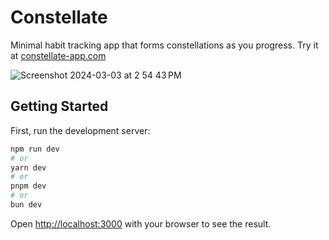 # Constellate
Minimal habit tracking app that forms constellations as you progress. Try it at [constellate-app.com](https://constellate-app.com)

![Screenshot 2024-03-03 at 2 54 43 PM](https://github.com/ksurdhar/constellate/assets/5005528/98bd3373-5c9f-468e-b4db-ab4cabdd4b69)


## Getting Started

First, run the development server:

```bash
npm run dev
# or
yarn dev
# or
pnpm dev
# or
bun dev
```

Open [http://localhost:3000](http://localhost:3000) with your browser to see the result.


